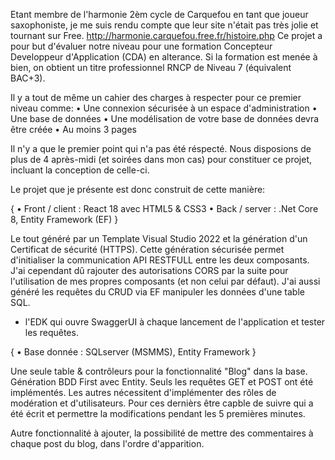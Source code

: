 Etant membre de l'harmonie 2èm cycle de Carquefou en tant que joueur saxophoniste, je me suis rendu compte que leur site n'était pas très jolie et tournant sur Free.
http://harmonie.carquefou.free.fr/histoire.php
Ce projet a pour but d'évaluer notre niveau pour une formation Concepteur Developpeur d'Application (CDA) en alterance.
Si la formation est menée à bien, on obtient un titre professionnel RNCP de Niveau 7 (équivalent BAC+3).

Il y a tout de même un cahier des charges à respecter pour ce premier niveau comme:
• Une connexion sécurisée à un espace d'administration 
• Une base de données 
• Une modélisation de votre base de données devra être créée 
• Au moins 3 pages

Il n'y a que le premier point qui n'a pas été réspecté.
Nous disposions de plus de 4 après-midi (et soirées dans mon cas) pour constituer ce projet, incluant la conception de celle-ci.

Le projet que je présente est donc construit de cette manière:

{
  • Front / client : React 18 avec HTML5 & CSS3
  • Back / server : .Net Core 8, Entity Framework (EF)
}

Le tout généré par un Template Visual Studio 2022 et la génération d'un Certificat de sécurité (HTTPS).
Cette génération sécurisée permet d'initialiser la communication API RESTFULL entre les deux composants.
J'ai cependant dû rajouter des autorisations CORS par la suite pour l'utilisation de mes propres composants (et non celui par défaut).
J'ai aussi généré les requêtes du CRUD via EF manipuler les données d'une table SQL.
+ l'EDK qui ouvre SwaggerUI à chaque lancement de l'application et tester les requêtes.
  
{
  • Base donnée : SQLserver (MSMMS), Entity Framework
}

Une seule table & contrôleurs pour la fonctionnalité "Blog" dans la base. Génération BDD First avec Entity.
Seuls les requêtes GET et POST ont été implémentés.
Les autres nécessitent d'implémenter des rôles de modération et d'utilisateurs.
Pour ces dernièrs être capble de suivre qui a été écrit et permettre la modifications pendant les 5 premières minutes.

Autre fonctionnalité à ajouter, la possibilité de mettre des commentaires à chaque post du blog, dans l'ordre d'apparition.
